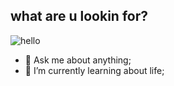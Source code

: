 ## what are u lookin for?

![hello](https://media3.giphy.com/media/v1.Y2lkPTc5MGI3NjExNmdtZnNkdm9hMmxiYnN6ZTlnbXNic3ljMmxrcWFyZmxlMTY5ZmV5eSZlcD12MV9pbnRlcm5hbF9naWZfYnlfaWQmY3Q9Zw/n3UBd63oVlQLC/giphy.gif)

<!--
**12Ndraaa/12Ndraaa** is a ✨ _special_ ✨ repository because its `README.md` (this file) appears on your GitHub profile.

Here are some ideas to get you started:

- 🔭 I’m currently working on ...
- 🌱 I’m currently learning ...
- 👯 I’m looking to collaborate on ...
- 🤔 I’m looking for help with ...
- 💬 Ask me about ...
- 📫 How to reach me: ...
- 😄 Pronouns: ...
- ⚡ Fun fact: ...
-->

- 💬 Ask me about anything;
- 🌱 I’m currently learning about life;
